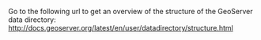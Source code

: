 Go to the following url to get an overview of the structure of the GeoServer data directory: http://docs.geoserver.org/latest/en/user/datadirectory/structure.html